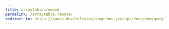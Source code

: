 ```yaml
---
title: arraytable.remove
permalink: /arraytable.remove/
redirect_to: https://guava.dev/releases/snapshot-jre/api/docs/com/google/common/collect/ArrayTable.html#remove-java.lang.Object-java.lang.Object-
---
```

